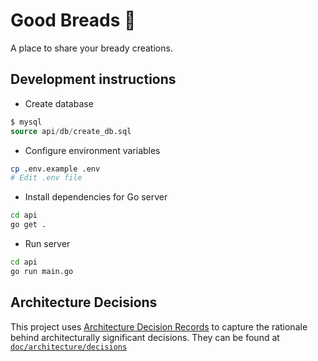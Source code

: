 # Good Breads 🍞

A place to share your bready creations.

## Development instructions
- Create database
```sql
$ mysql
source api/db/create_db.sql
```
- Configure environment variables
```sh
cp .env.example .env
# Edit .env file
```
- Install dependencies for Go server
```sh
cd api
go get .
```
- Run server
```sh
cd api
go run main.go
```

## Architecture Decisions

This project uses [Architecture Decision Records](https://adr.github.io/) to capture the rationale behind architecturally significant decisions. They can be found at [`doc/architecture/decisions`](doc/architecture/decisions)
